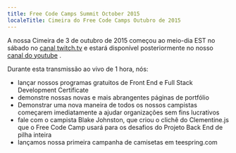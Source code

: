 ```yaml
---
title: Free Code Camps Summit October 2015
localeTitle: Cimeira do Free Code Camps Outubro de 2015
---
```

A nossa Cimeira de 3 de outubro de 2015 começou ao meio-dia EST no sábado no [canal twitch.tv](http://twitch.tv/freecodecamp) e estará disponível posteriormente no nosso [canal do youtube](https://www.youtube.com/channel/UC8butISFwT-Wl7EV0hUK0BQ?sub_confirmation=1) .

Durante esta transmissão ao vivo de 1 hora, nós:

*   lançar nossos programas gratuitos de Front End e Full Stack Development Certificate
*   demonstre nossas novas e mais abrangentes páginas de portfólio
*   Demonstrar uma nova maneira de todos os nossos campistas começarem imediatamente a ajudar organizações sem fins lucrativos
*   fale com o campista Blake Johnston, que criou o clichê do Clementine.js que o Free Code Camp usará para os desafios do Projeto Back End de pilha inteira
*   lançamos nossa primeira campanha de camisetas em teespring.com
